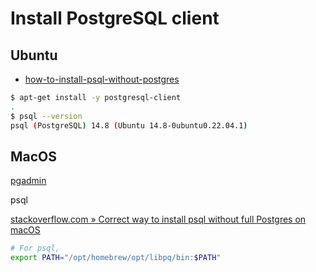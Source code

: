 # Install PostgreSQL client

## Ubuntu

- [how-to-install-psql-without-postgres](https://askubuntu.com/questions/1040765/how-to-install-psql-without-postgres)

```bash
$ apt-get install -y postgresql-client
.
$ psql --version  
psql (PostgreSQL) 14.8 (Ubuntu 14.8-0ubuntu0.22.04.1)
```

## MacOS

[pgadmin](https://www.pgadmin.org/download)

psql

[stackoverflow.com » Correct way to install psql without full Postgres on macOS](https://stackoverflow.com/questions/44654216/correct-way-to-install-psql-without-full-postgres-on-macos)

```bash
# For psql, 
export PATH="/opt/homebrew/opt/libpq/bin:$PATH"
```
